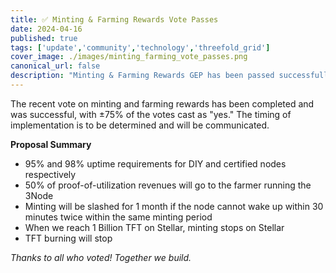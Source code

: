 ```yaml
---
title: ✅️ Minting & Farming Rewards Vote Passes 
date: 2024-04-16
published: true
tags: ['update','community','technology','threefold_grid']
cover_image: ./images/minting_farming_vote_passes.png
canonical_url: false
description: "Minting & Farming Rewards GEP has been passed successfully."
---
```


The recent vote on minting and farming rewards has been completed and was successful, with ±75% of the votes cast as "yes." The timing of implementation is to be determined and will be communicated. 

**Proposal Summary**

<ul>
<li> 95% and 98% uptime requirements for DIY and certified nodes respectively</li>
<li>50% of proof-of-utilization revenues will go to the farmer running the 3Node</li>
<li>Minting will be slashed for 1 month if the node cannot wake up within 30 minutes twice within the same minting period</li>
<li>When we reach 1 Billion TFT on Stellar, minting stops on Stellar</li>
<li>TFT burning will stop</li>
</ul>

*Thanks to all who voted! Together we build.*
